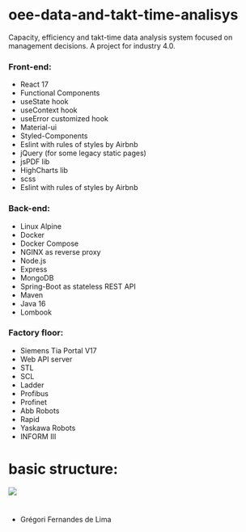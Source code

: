 # oee-data-and-takt-time-analisys
 Capacity, efficiency and takt-time data analysis system focused on management decisions. A project for industry 4.0.

### Front-end:

- React 17
- Functional Components
- useState hook
- useContext hook
- useError customized hook
- Material-ui
- Styled-Components
- Eslint with rules of styles by Airbnb
- jQuery (for some legacy static pages)
- jsPDF lib
- HighCharts lib
- scss
- Eslint with rules of styles by Airbnb

### Back-end:

- Linux Alpine
- Docker
- Docker Compose
- NGINX as reverse proxy
- Node.js
- Express
- MongoDB
- Spring-Boot as stateless REST API
- Maven
- Java 16
- Lombook

### Factory floor:

- Siemens Tia Portal V17
- Web API server
- STL
- SCL
- Ladder
- Profibus
- Profinet
- Abb Robots
- Rapid
- Yaskawa Robots
- INFORM III


# basic structure:
![](https://github.com/gregoriLima/oee-data-and-takt-time-analisys/blob/main/basicStructure.png)
#

  - Grégori Fernandes de Lima

